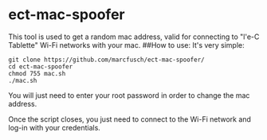 # ect-mac-spoofer

This tool is used to get a random mac address, valid for connecting to "l'e-C Tablette" Wi-Fi networks with your mac.
##How to use:
It's very simple:
```
git clone https://github.com/marcfusch/ect-mac-spoofer/
cd ect-mac-spoofer
chmod 755 mac.sh
./mac.sh
```
You will just need to enter your root password in order to change the mac address.

Once the script closes, you just need to connect to the Wi-Fi network and log-in with your credentials.
